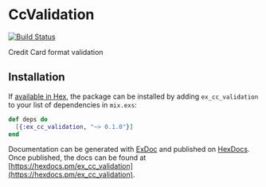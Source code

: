 # CcValidation

[![Build Status](https://travis-ci.org/mtchavez/ex_cc_validation.svg?branch=master)](https://travis-ci.org/mtchavez/ex_cc_validation)

Credit Card format validation

## Installation

If [available in Hex](https://hex.pm/docs/publish), the package can be installed
by adding `ex_cc_validation` to your list of dependencies in `mix.exs`:

```elixir
def deps do
  [{:ex_cc_validation, "~> 0.1.0"}]
end
```

Documentation can be generated with [ExDoc](https://github.com/elixir-lang/ex_doc)
and published on [HexDocs](https://hexdocs.pm). Once published, the docs can
be found at [https://hexdocs.pm/ex_cc_validation](https://hexdocs.pm/ex_cc_validation).

